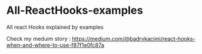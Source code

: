 # All-ReactHooks-examples
All react Hooks explained by examples

  Check my meduim story : https://medium.com/@badrvkacimi/react-hooks-when-and-where-to-use-f87f1e0fc87a 
